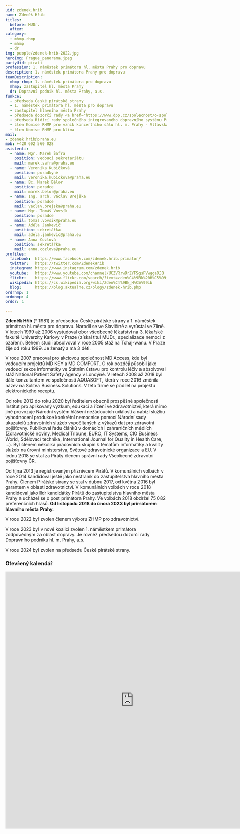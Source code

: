 ```yaml
---
uid: zdenek.hrib
name: Zdeněk Hřib
titles:
  before: MUDr. 
  after:
category:                 
  - mhmp-rhmp
  - mhmp
  - dr
img: people/zdenek-hrib-2022.jpg
heroImg: Prague_panorama.jpeg
partyUid: pirati
profession: 1. náměstek primátora hl. města Prahy pro dopravu
description: 1. náměstek primátora Prahy pro dopravu
teamDescription:
  mhmp-rhmp: 1. náměstek primátora pro dopravu
  mhmp: zastupitel hl. města Prahy
  dr: Dopravní podnik hl. města Prahy, a.s. 
funkce: 
  - předseda České pirátské strany
  - 1. náměstek primátora hl. města pro dopravu
  - zastupitel hlavního města Prahy
  - předseda dozorčí rady <a href="https://www.dpp.cz/spolecnost/o-spolecnosti/organizacni-struktura">Dopravního podniku hl. města Prahy</a>
  - předseda Řídící rady společného integrovaného dopravního systému Prahy a Středočeského Kraje 
  - člen Komise RHMP pro vznik koncertního sálu hl. m. Prahy - Vltavská filharmonie
  - člen Komise RHMP pro klima
mail:
- zdenek.hrib@praha.eu
mob: +420 602 560 028
asistenti:
  - name: Mgr. Marek Šafra
    position: vedoucí sekretariátu
    mail: marek.safra@praha.eu
  - name: Veronika Kubičková
    position: poradkyně
    mail: veronika.kubickova@praha.eu
  - name: Bc. Marek Bělor
    position: poradce
    mail: marek.belor@praha.eu
  - name: Ing. arch. Václav Brejška
    position: poradce
    mail: vaclav.brejska@praha.eu
  - name: Mgr. Tomáš Vovsík
    position: poradce
    mail: tomas.vovsik@praha.eu
  - name: Adéla Jankevič
    position: sekretářka
    mail: adela.jankevic@praha.eu
  - name: Anna Cozlová
    position: sekretářka
    mail: anna.cozlova@praha.eu
profiles:
  facebook:  https://www.facebook.com/zdenek.hrib.primator/
  twitter:   https://twitter.com/ZdenekHrib
  instagram: https://www.instagram.com/zdenek.hrib
  youtube:   https://www.youtube.com/channel/UCZVRrw9rZYFSgsPVwgga0JQ
  flickr:    https://www.flickr.com/search/?text=zden%C4%9Bk%20H%C5%99ib
  wikipedia: https://cs.wikipedia.org/wiki/Zden%C4%9Bk_H%C5%99ib
  blog:      https://blog.aktualne.cz/blogy/zdenek-hrib.php
ordrhmp: 1
ordmhmp: 4
orddr: 1

---
```

**Zdeněk Hřib** (\* 1981) je předsedou České pirátské strany a 1. náměstek primátora hl. města pro dopravu. Narodil se ve Slavičíně a vyrůstal ve Zlíně. V letech 1999 až 2006 vystudoval obor všeobecné lékařství na 3. lékařské fakultě Univerzity Karlovy v Praze (získal titul MUDr., specializace nemoci z ozáření). Během studií absolvoval v roce 2005 stáž na Tchaj-wanu. V Praze žije od roku 1999. Je ženatý a má 3 děti.

V roce 2007 pracoval pro akciovou společnost MD Access, kde byl vedoucím projektů MD KEY a MD COMFORT. O rok později působil jako vedoucí sekce informatiky ve Státním ústavu pro kontrolu léčiv a absolvoval stáž National Patient Safety Agency v Londýně. V letech 2008 až 2018 byl dále konzultantem ve společnosti AQUASOFT, která v roce 2016 změnila název na Solitea Business Solutions. V této firmě se podílel na projektu elektronického receptu.

Od roku 2012 do roku 2020 byl ředitelem obecně prospěšné společnosti Institut pro aplikovaný výzkum, edukaci a řízení ve zdravotnictví, která mimo jiné provozuje Národní systém hlášení nežádoucích událostí a nabízí službu vyhodnocení produkce konkrétní nemocnice pomocí Národní sady ukazatelů zdravotních služeb vypočítaných z výkazů dat pro zdravotní pojišťovny. Publikoval řadu článků v domácích i zahraničních médiích (Zdravotnické noviny, Medical Tribune, EURO, IT Systems, CIO Business World, Sdělovací technika, International Journal for Quality in Health Care, …). Byl členem několika pracovních skupin k tématům informatiky a kvality služeb na úrovni ministerstva, Světové zdravotnické organizace a EU. V lednu 2018 se stal za Piráty členem správní rady Všeobecné zdravotní pojišťovny ČR.

Od října 2013 je registrovaným příznivcem Pirátů. V komunálních volbách v roce 2014 kandidoval ještě jako nestraník do zastupitelstva hlavního města Prahy. Členem Pirátské strany se stal v dubnu 2017, od května 2016 byl garantem v oblasti zdravotnictví. V komunálních volbách v roce 2018 kandidoval jako lídr kandidátky Pirátů do zastupitelstva hlavního města Prahy a ucházel se o post primátora Prahy. Ve volbách 2018 obdržel 75 082 preferenčních hlasů. **Od listopadu 2018 do února 2023 byl primátorem hlavního města Prahy.**

V roce 2022 byl zvolen členem výboru ZHMP pro zdravotnictví.

V roce 2023 byl v nové koalici zvolen 1. náměstkem primátora zodpovědným za oblast dopravy. Je rovněž předsedou dozorčí rady Dopravního podniku hl. m. Prahy, a.s.

V roce 2024 byl zvolen na předsedu České pirátské strany.

### Otevřený kalendář

<iframe src="https://posta16.mepnet.cz/OWA/calendar/b64e9279be6d463fa47eda3a8ad90b25@praha.eu/4bb3b7813d634d4eb7340489c556118811534601839406330643/calendar.html" style="border: 0" width="800" height="800" frameborder="0" scrolling="no"></iframe>
